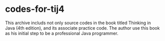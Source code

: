 # codes-for-tij4
This archive includs not only source codes in the book titled Thinking in Java (4th edition), and its associate practice code.
The author use this book as his initial step to be a professional Java programmer.
